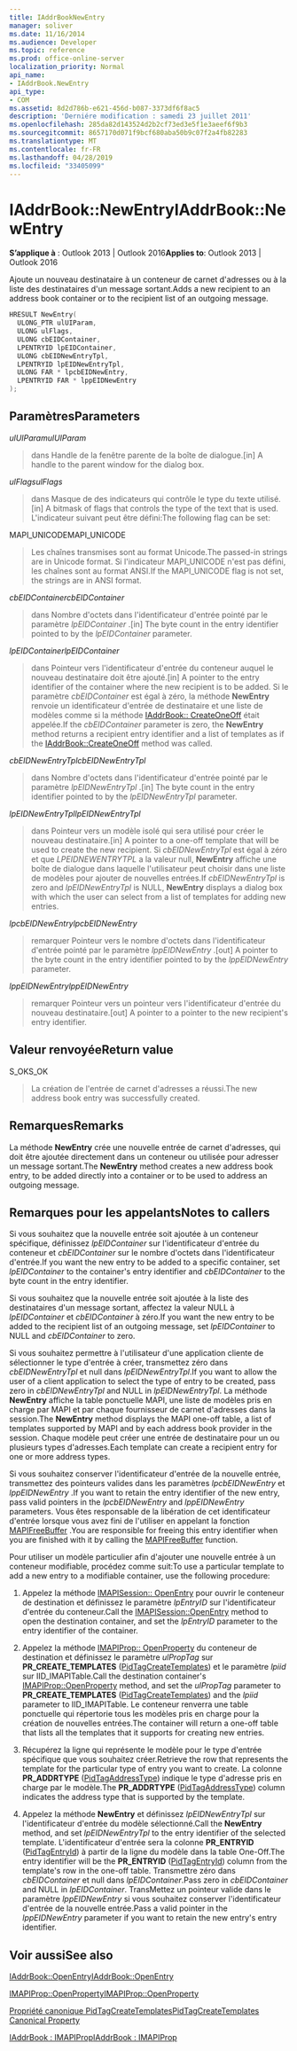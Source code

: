```yaml
---
title: IAddrBookNewEntry
manager: soliver
ms.date: 11/16/2014
ms.audience: Developer
ms.topic: reference
ms.prod: office-online-server
localization_priority: Normal
api_name:
- IAddrBook.NewEntry
api_type:
- COM
ms.assetid: 8d2d786b-e621-456d-b087-3373df6f8ac5
description: 'Derniére modification : samedi 23 juillet 2011'
ms.openlocfilehash: 285da82d143524d2b2cf73ed3e5f1e3aeef6f9b3
ms.sourcegitcommit: 8657170d071f9bcf680aba50b9c07f2a4fb82283
ms.translationtype: MT
ms.contentlocale: fr-FR
ms.lasthandoff: 04/28/2019
ms.locfileid: "33405099"
---
```

# <a name="iaddrbooknewentry"></a><span data-ttu-id="3f306-103">IAddrBook::NewEntry</span><span class="sxs-lookup"><span data-stu-id="3f306-103">IAddrBook::NewEntry</span></span>

  
  
<span data-ttu-id="3f306-104">**S’applique à** : Outlook 2013 | Outlook 2016</span><span class="sxs-lookup"><span data-stu-id="3f306-104">**Applies to**: Outlook 2013 | Outlook 2016</span></span> 
  
<span data-ttu-id="3f306-105">Ajoute un nouveau destinataire à un conteneur de carnet d'adresses ou à la liste des destinataires d'un message sortant.</span><span class="sxs-lookup"><span data-stu-id="3f306-105">Adds a new recipient to an address book container or to the recipient list of an outgoing message.</span></span>
  
```cpp
HRESULT NewEntry(
  ULONG_PTR ulUIParam,
  ULONG ulFlags,
  ULONG cbEIDContainer,
  LPENTRYID lpEIDContainer,
  ULONG cbEIDNewEntryTpl,
  LPENTRYID lpEIDNewEntryTpl,
  ULONG FAR * lpcbEIDNewEntry,
  LPENTRYID FAR * lppEIDNewEntry
);
```

## <a name="parameters"></a><span data-ttu-id="3f306-106">Paramètres</span><span class="sxs-lookup"><span data-stu-id="3f306-106">Parameters</span></span>

 <span data-ttu-id="3f306-107">_ulUIParam_</span><span class="sxs-lookup"><span data-stu-id="3f306-107">_ulUIParam_</span></span>
  
> <span data-ttu-id="3f306-108">dans Handle de la fenêtre parente de la boîte de dialogue.</span><span class="sxs-lookup"><span data-stu-id="3f306-108">[in] A handle to the parent window for the dialog box.</span></span>
    
 <span data-ttu-id="3f306-109">_ulFlags_</span><span class="sxs-lookup"><span data-stu-id="3f306-109">_ulFlags_</span></span>
  
> <span data-ttu-id="3f306-110">dans Masque de des indicateurs qui contrôle le type du texte utilisé.</span><span class="sxs-lookup"><span data-stu-id="3f306-110">[in] A bitmask of flags that controls the type of the text that is used.</span></span> <span data-ttu-id="3f306-111">L'indicateur suivant peut être défini:</span><span class="sxs-lookup"><span data-stu-id="3f306-111">The following flag can be set:</span></span>
    
<span data-ttu-id="3f306-112">MAPI_UNICODE</span><span class="sxs-lookup"><span data-stu-id="3f306-112">MAPI_UNICODE</span></span> 
  
> <span data-ttu-id="3f306-113">Les chaînes transmises sont au format Unicode.</span><span class="sxs-lookup"><span data-stu-id="3f306-113">The passed-in strings are in Unicode format.</span></span> <span data-ttu-id="3f306-114">Si l'indicateur MAPI_UNICODE n'est pas défini, les chaînes sont au format ANSI.</span><span class="sxs-lookup"><span data-stu-id="3f306-114">If the MAPI_UNICODE flag is not set, the strings are in ANSI format.</span></span>
    
 <span data-ttu-id="3f306-115">_cbEIDContainer_</span><span class="sxs-lookup"><span data-stu-id="3f306-115">_cbEIDContainer_</span></span>
  
> <span data-ttu-id="3f306-116">dans Nombre d'octets dans l'identificateur d'entrée pointé par le paramètre _lpEIDContainer_ .</span><span class="sxs-lookup"><span data-stu-id="3f306-116">[in] The byte count in the entry identifier pointed to by the  _lpEIDContainer_ parameter.</span></span> 
    
 <span data-ttu-id="3f306-117">_lpEIDContainer_</span><span class="sxs-lookup"><span data-stu-id="3f306-117">_lpEIDContainer_</span></span>
  
> <span data-ttu-id="3f306-118">dans Pointeur vers l'identificateur d'entrée du conteneur auquel le nouveau destinataire doit être ajouté.</span><span class="sxs-lookup"><span data-stu-id="3f306-118">[in] A pointer to the entry identifier of the container where the new recipient is to be added.</span></span> <span data-ttu-id="3f306-119">Si le paramètre _cbEIDContainer_ est égal à zéro, la méthode **NewEntry** renvoie un identificateur d'entrée de destinataire et une liste de modèles comme si la méthode [IAddrBook:: CreateOneOff](iaddrbook-createoneoff.md) était appelée.</span><span class="sxs-lookup"><span data-stu-id="3f306-119">If the  _cbEIDContainer_ parameter is zero, the **NewEntry** method returns a recipient entry identifier and a list of templates as if the [IAddrBook::CreateOneOff](iaddrbook-createoneoff.md) method was called.</span></span> 
    
 <span data-ttu-id="3f306-120">_cbEIDNewEntryTpl_</span><span class="sxs-lookup"><span data-stu-id="3f306-120">_cbEIDNewEntryTpl_</span></span>
  
> <span data-ttu-id="3f306-121">dans Nombre d'octets dans l'identificateur d'entrée pointé par le paramètre _lpEIDNewEntryTpl_ .</span><span class="sxs-lookup"><span data-stu-id="3f306-121">[in] The byte count in the entry identifier pointed to by the  _lpEIDNewEntryTpl_ parameter.</span></span> 
    
 <span data-ttu-id="3f306-122">_lpEIDNewEntryTpl_</span><span class="sxs-lookup"><span data-stu-id="3f306-122">_lpEIDNewEntryTpl_</span></span>
  
> <span data-ttu-id="3f306-123">dans Pointeur vers un modèle isolé qui sera utilisé pour créer le nouveau destinataire.</span><span class="sxs-lookup"><span data-stu-id="3f306-123">[in] A pointer to a one-off template that will be used to create the new recipient.</span></span> <span data-ttu-id="3f306-124">Si _cbEIDNewEntryTpl_ est égal à zéro et que _LPEIDNEWENTRYTPL_ a la valeur null, **NewEntry** affiche une boîte de dialogue dans laquelle l'utilisateur peut choisir dans une liste de modèles pour ajouter de nouvelles entrées.</span><span class="sxs-lookup"><span data-stu-id="3f306-124">If  _cbEIDNewEntryTpl_ is zero and  _lpEIDNewEntryTpl_ is NULL, **NewEntry** displays a dialog box with which the user can select from a list of templates for adding new entries.</span></span> 
    
 <span data-ttu-id="3f306-125">_lpcbEIDNewEntry_</span><span class="sxs-lookup"><span data-stu-id="3f306-125">_lpcbEIDNewEntry_</span></span>
  
> <span data-ttu-id="3f306-126">remarquer Pointeur vers le nombre d'octets dans l'identificateur d'entrée pointé par le paramètre _lppEIDNewEntry_ .</span><span class="sxs-lookup"><span data-stu-id="3f306-126">[out] A pointer to the byte count in the entry identifier pointed to by the  _lppEIDNewEntry_ parameter.</span></span> 
    
 <span data-ttu-id="3f306-127">_lppEIDNewEntry_</span><span class="sxs-lookup"><span data-stu-id="3f306-127">_lppEIDNewEntry_</span></span>
  
> <span data-ttu-id="3f306-128">remarquer Pointeur vers un pointeur vers l'identificateur d'entrée du nouveau destinataire.</span><span class="sxs-lookup"><span data-stu-id="3f306-128">[out] A pointer to a pointer to the new recipient's entry identifier.</span></span>
    
## <a name="return-value"></a><span data-ttu-id="3f306-129">Valeur renvoyée</span><span class="sxs-lookup"><span data-stu-id="3f306-129">Return value</span></span>

<span data-ttu-id="3f306-130">S_OK</span><span class="sxs-lookup"><span data-stu-id="3f306-130">S_OK</span></span> 
  
> <span data-ttu-id="3f306-131">La création de l'entrée de carnet d'adresses a réussi.</span><span class="sxs-lookup"><span data-stu-id="3f306-131">The new address book entry was successfully created.</span></span>
    
## <a name="remarks"></a><span data-ttu-id="3f306-132">Remarques</span><span class="sxs-lookup"><span data-stu-id="3f306-132">Remarks</span></span>

<span data-ttu-id="3f306-133">La méthode **NewEntry** crée une nouvelle entrée de carnet d'adresses, qui doit être ajoutée directement dans un conteneur ou utilisée pour adresser un message sortant.</span><span class="sxs-lookup"><span data-stu-id="3f306-133">The **NewEntry** method creates a new address book entry, to be added directly into a container or to be used to address an outgoing message.</span></span> 
  
## <a name="notes-to-callers"></a><span data-ttu-id="3f306-134">Remarques pour les appelants</span><span class="sxs-lookup"><span data-stu-id="3f306-134">Notes to callers</span></span>

<span data-ttu-id="3f306-135">Si vous souhaitez que la nouvelle entrée soit ajoutée à un conteneur spécifique, définissez _lpEIDContainer_ sur l'identificateur d'entrée du conteneur et _cbEIDContainer_ sur le nombre d'octets dans l'identificateur d'entrée.</span><span class="sxs-lookup"><span data-stu-id="3f306-135">If you want the new entry to be added to a specific container, set  _lpEIDContainer_ to the container's entry identifier and  _cbEIDContainer_ to the byte count in the entry identifier.</span></span> 
  
<span data-ttu-id="3f306-136">Si vous souhaitez que la nouvelle entrée soit ajoutée à la liste des destinataires d'un message sortant, affectez la valeur NULL à _lpEIDContainer_ et _cbEIDContainer_ à zéro.</span><span class="sxs-lookup"><span data-stu-id="3f306-136">If you want the new entry to be added to the recipient list of an outgoing message, set  _lpEIDContainer_ to NULL and  _cbEIDContainer_ to zero.</span></span> 
  
<span data-ttu-id="3f306-137">Si vous souhaitez permettre à l'utilisateur d'une application cliente de sélectionner le type d'entrée à créer, transmettez zéro dans _cbEIDNewEntryTpl_ et null dans _lpEIDNewEntryTpl_.</span><span class="sxs-lookup"><span data-stu-id="3f306-137">If you want to allow the user of a client application to select the type of entry to be created, pass zero in  _cbEIDNewEntryTpl_ and NULL in  _lpEIDNewEntryTpl_.</span></span> <span data-ttu-id="3f306-138">La méthode **NewEntry** affiche la table ponctuelle MAPI, une liste de modèles pris en charge par MAPI et par chaque fournisseur de carnet d'adresses dans la session.</span><span class="sxs-lookup"><span data-stu-id="3f306-138">The **NewEntry** method displays the MAPI one-off table, a list of templates supported by MAPI and by each address book provider in the session.</span></span> <span data-ttu-id="3f306-139">Chaque modèle peut créer une entrée de destinataire pour un ou plusieurs types d'adresses.</span><span class="sxs-lookup"><span data-stu-id="3f306-139">Each template can create a recipient entry for one or more address types.</span></span> 
  
<span data-ttu-id="3f306-140">Si vous souhaitez conserver l'identificateur d'entrée de la nouvelle entrée, transmettez des pointeurs valides dans les paramètres _lpcbEIDNewEntry_ et _lppEIDNewEntry_ .</span><span class="sxs-lookup"><span data-stu-id="3f306-140">If you want to retain the entry identifier of the new entry, pass valid pointers in the  _lpcbEIDNewEntry_ and  _lppEIDNewEntry_ parameters.</span></span> <span data-ttu-id="3f306-141">Vous êtes responsable de la libération de cet identificateur d'entrée lorsque vous avez fini de l'utiliser en appelant la fonction [MAPIFreeBuffer](mapifreebuffer.md) .</span><span class="sxs-lookup"><span data-stu-id="3f306-141">You are responsible for freeing this entry identifier when you are finished with it by calling the [MAPIFreeBuffer](mapifreebuffer.md) function.</span></span> 
  
<span data-ttu-id="3f306-142">Pour utiliser un modèle particulier afin d'ajouter une nouvelle entrée à un conteneur modifiable, procédez comme suit:</span><span class="sxs-lookup"><span data-stu-id="3f306-142">To use a particular template to add a new entry to a modifiable container, use the following procedure:</span></span>
  
1. <span data-ttu-id="3f306-143">Appelez la méthode [IMAPISession:: OpenEntry](imapisession-openentry.md) pour ouvrir le conteneur de destination et définissez le paramètre _lpEntryID_ sur l'identificateur d'entrée du conteneur.</span><span class="sxs-lookup"><span data-stu-id="3f306-143">Call the [IMAPISession::OpenEntry](imapisession-openentry.md) method to open the destination container, and set the  _lpEntryID_ parameter to the entry identifier of the container.</span></span> 
    
2. <span data-ttu-id="3f306-144">Appelez la méthode [IMAPIProp:: OpenProperty](imapiprop-openproperty.md) du conteneur de destination et définissez le paramètre _ulPropTag_ sur **PR_CREATE_TEMPLATES** ([PidTagCreateTemplates](pidtagcreatetemplates-canonical-property.md)) et le paramètre _lpiid_ sur IID_IMAPITable.</span><span class="sxs-lookup"><span data-stu-id="3f306-144">Call the destination container's [IMAPIProp::OpenProperty](imapiprop-openproperty.md) method, and set the  _ulPropTag_ parameter to **PR_CREATE_TEMPLATES** ([PidTagCreateTemplates](pidtagcreatetemplates-canonical-property.md)) and the  _lpiid_ parameter to IID_IMAPITable.</span></span> <span data-ttu-id="3f306-145">Le conteneur renverra une table ponctuelle qui répertorie tous les modèles pris en charge pour la création de nouvelles entrées.</span><span class="sxs-lookup"><span data-stu-id="3f306-145">The container will return a one-off table that lists all the templates that it supports for creating new entries.</span></span> 
    
3. <span data-ttu-id="3f306-146">Récupérez la ligne qui représente le modèle pour le type d'entrée spécifique que vous souhaitez créer.</span><span class="sxs-lookup"><span data-stu-id="3f306-146">Retrieve the row that represents the template for the particular type of entry you want to create.</span></span> <span data-ttu-id="3f306-147">La colonne **PR_ADDRTYPE** ([PidTagAddressType](pidtagaddresstype-canonical-property.md)) indique le type d'adresse pris en charge par le modèle.</span><span class="sxs-lookup"><span data-stu-id="3f306-147">The **PR_ADDRTYPE** ([PidTagAddressType](pidtagaddresstype-canonical-property.md)) column indicates the address type that is supported by the template.</span></span>
    
4. <span data-ttu-id="3f306-148">Appelez la méthode **NewEntry** et définissez _lpEIDNewEntryTpl_ sur l'identificateur d'entrée du modèle sélectionné.</span><span class="sxs-lookup"><span data-stu-id="3f306-148">Call the **NewEntry** method, and set  _lpEIDNewEntryTpl_ to the entry identifier of the selected template.</span></span> <span data-ttu-id="3f306-149">L'identificateur d'entrée sera la colonne **PR_ENTRYID** ([PidTagEntryId](pidtagentryid-canonical-property.md)) à partir de la ligne du modèle dans la table One-Off.</span><span class="sxs-lookup"><span data-stu-id="3f306-149">The entry identifier will be the **PR_ENTRYID** ([PidTagEntryId](pidtagentryid-canonical-property.md)) column from the template's row in the one-off table.</span></span> <span data-ttu-id="3f306-150">Transmettre zéro dans _cbEIDContainer_ et null dans _lpEIDContainer_.</span><span class="sxs-lookup"><span data-stu-id="3f306-150">Pass zero in  _cbEIDContainer_ and NULL in  _lpEIDContainer_.</span></span> <span data-ttu-id="3f306-151">TransMettez un pointeur valide dans le paramètre _lppEIDNewEntry_ si vous souhaitez conserver l'identificateur d'entrée de la nouvelle entrée.</span><span class="sxs-lookup"><span data-stu-id="3f306-151">Pass a valid pointer in the  _lppEIDNewEntry_ parameter if you want to retain the new entry's entry identifier.</span></span> 
    
## <a name="see-also"></a><span data-ttu-id="3f306-152">Voir aussi</span><span class="sxs-lookup"><span data-stu-id="3f306-152">See also</span></span>



[<span data-ttu-id="3f306-153">IAddrBook::OpenEntry</span><span class="sxs-lookup"><span data-stu-id="3f306-153">IAddrBook::OpenEntry</span></span>](iaddrbook-openentry.md)
  
[<span data-ttu-id="3f306-154">IMAPIProp::OpenProperty</span><span class="sxs-lookup"><span data-stu-id="3f306-154">IMAPIProp::OpenProperty</span></span>](imapiprop-openproperty.md)
  
[<span data-ttu-id="3f306-155">Propriété canonique PidTagCreateTemplates</span><span class="sxs-lookup"><span data-stu-id="3f306-155">PidTagCreateTemplates Canonical Property</span></span>](pidtagcreatetemplates-canonical-property.md)
  
[<span data-ttu-id="3f306-156">IAddrBook : IMAPIProp</span><span class="sxs-lookup"><span data-stu-id="3f306-156">IAddrBook : IMAPIProp</span></span>](iaddrbookimapiprop.md)

